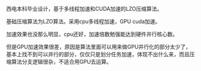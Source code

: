 西电本科毕业设计，基于多线程加速和CUDA加速的LZO压缩算法。

基础压缩算法为LZO算法。采用cpu多线程加速，GPU cuda加速。

加速效果也没那么明显，cpu还好，加速倍数勉强能达到硬件并行核心数。

但是GPU加速效果很差，原因是算法里面可以用来做GPU并行化的部分太少了，基本上找不到可以并行的部分，仅仅只是划分任务加速，体现不出什么来，而且压缩算法分支逻辑很杂，不适合用GPU去运算。